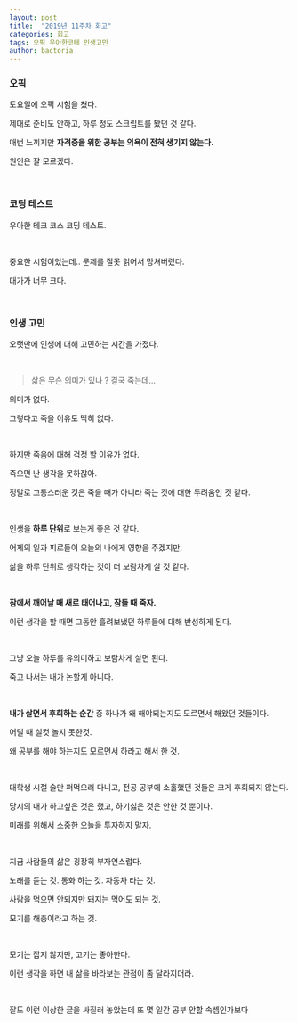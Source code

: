 ```yaml
---
layout: post
title:  "2019년 11주차 회고"
categories: 회고
tags: 오픽 우아한코테 인생고민
author: bactoria
---
```


### 오픽

토요일에 오픽 시험을 쳤다.

제대로 준비도 안하고, 하루 정도 스크립트를 봤던 것 같다.

매번 느끼지만 **자격증을 위한 공부는 의욕이 전혀 생기지 않는다.**

원인은 잘 모르겠다.

&nbsp;
&nbsp;


### 코딩 테스트

우아한 테크 코스 코딩 테스트.

&nbsp;

중요한 시험이었는데..  문제를 잘못 읽어서 망쳐버렸다.

대가가 너무 크다.

&nbsp;
&nbsp;

### 인생 고민

오랫만에 인생에 대해 고민하는 시간을 가졌다.

&nbsp;

> 삶은 무슨 의미가 있나 ?  결국 죽는데... 

의미가 없다. 

그렇다고 죽을 이유도 딱히 없다.

&nbsp;

하지만 죽음에 대해 걱정 할 이유가 없다.

죽으면 난 생각을 못하잖아.

정말로 고통스러운 것은 죽을 때가 아니라 죽는 것에 대한 두려움인 것 같다.

&nbsp;
&nbsp;

인생을 **하루 단위**로 보는게 좋은 것 같다.

어제의 일과 피로들이 오늘의 나에게 영향을 주겠지만, 

삶을 하루 단위로 생각하는 것이 더 보람차게 살 것 같다.

&nbsp;

**잠에서 깨어날 때 새로 태어나고, 잠들 때 죽자.**

이런 생각을 할 때면 그동안 흘려보냈던 하루들에 대해 반성하게 된다.

&nbsp;

그냥 오늘 하루를 유의미하고 보람차게 살면 된다.

죽고 나서는 내가 논할게 아니다.

&nbsp;


**내가 살면서 후회하는 순간** 중 하나가 왜 해야되는지도 모르면서 해왔던 것들이다.

어릴 때 실컷 놀지 못한것.

왜 공부를 해야 하는지도 모르면서 하라고 해서 한 것.

&nbsp;

대학생 시절 술만 퍼먹으러 다니고, 전공 공부에 소홀했던 것들은 크게 후회되지 않는다. 

당시의 내가 하고싶은 것은 했고, 하기싫은 것은 안한 것 뿐이다.

미래를 위해서 소중한 오늘을 투자하지 말자.

&nbsp;
&nbsp;

지금 사람들의 삶은 굉장히 부자연스럽다.

노래를 듣는 것. 통화 하는 것. 자동차 타는 것.

사람을 먹으면 안되지만 돼지는 먹어도 되는 것.

모기를 해충이라고 하는 것.

&nbsp;

모기는 잡지 않지만, 고기는 좋아한다.

이런 생각을 하면 내 삶을 바라보는 관점이 좀 달라지더라.

&nbsp;
&nbsp;

잘도 이런 이상한 글을 싸질러 놓았는데 또 몇 일간 공부 안할 속셈인가보다